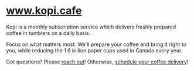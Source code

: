 www.kopi.cafe
=============

Kopi is a monthly subscription service which delivers freshly prepared coffee in tumblers on a daily basis.

Focus on what matters most. We'll prepare your coffee and bring it right to you, while reducing the 1.6 billion paper cups used in Canada every year. 

Got questions? Please [reach out](www.kopi.cafe/contact)! Otherwise, [schedule your coffee delivery](www.kopi.cafe/schedule)!
